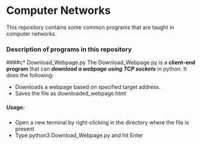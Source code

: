 # Computer Networks
 This repository contains some common programs that are taught in computer networks.
### Description of programs in this repository
####c* Download_Webpage.py
 The Download_Webpage.py is a **client-end program** that can **_download a webpage using TCP sockets_** in python. It does the following:
 * Downloads a webpage based on specified target address.
 * Saves the file as downloaded_webpage.html
##### Usage:
  * Open a new terminal by right-clicking in the directory where the file is present
  * Type python3 Download_Webpage.py and hit Enter
